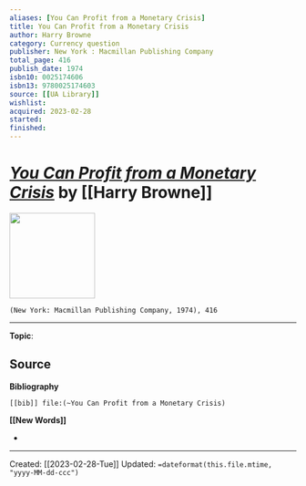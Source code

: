 ```yaml
---
aliases: [You Can Profit from a Monetary Crisis]
title: You Can Profit from a Monetary Crisis
author: Harry Browne
category: Currency question
publisher: New York : Macmillan Publishing Company
total_page: 416
publish_date: 1974
isbn10: 0025174606
isbn13: 9780025174603
source: [[UA Library]]
wishlist: 
acquired: 2023-02-28
started: 
finished: 
---
```

# *[You Can Profit from a Monetary Crisis]()* by [[Harry Browne]]

<img src="http://books.google.com/books/content?id=aMcWfAIybFYC&printsec=frontcover&img=1&zoom=1&source=gbs_api" width=150>

`(New York: Macmillan Publishing Company, 1974), 416`



--- 
**Topic**: 

**Source**
- 

**Bibliography**

```query
[[bib]] file:(~You Can Profit from a Monetary Crisis)
```
 

**[[New Words]]**

- 

---
Created: [[2023-02-28-Tue]]
Updated: `=dateformat(this.file.mtime, "yyyy-MM-dd-ccc")`